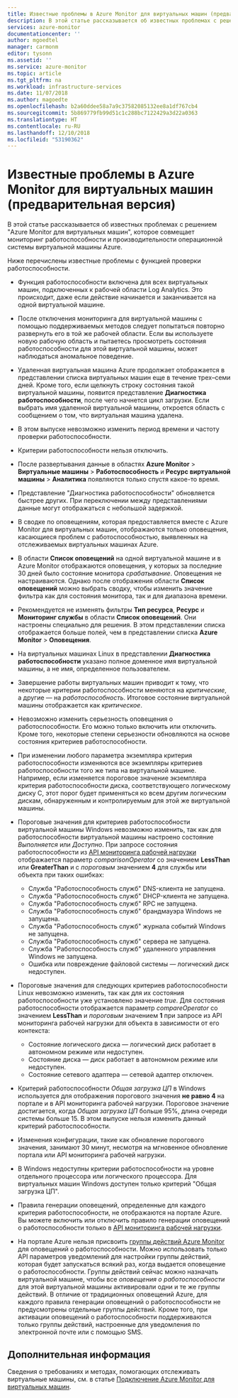 ```yaml
---
title: Известные проблемы в Azure Monitor для виртуальных машин (предварительная версия) | Документация Майкрософт
description: В этой статье рассказывается об известных проблемах с решением "Azure Monitor для виртуальных машин", которое совмещает мониторинг работоспособности и производительности операционной системы виртуальной машины Azure. Azure Monitor для виртуальных машин автоматически обнаруживает компоненты приложений и их зависимости от других ресурсов и сопоставляет взаимодействие между ними.
services: azure-monitor
documentationcenter: ''
author: mgoedtel
manager: carmonm
editor: tysonn
ms.assetid: ''
ms.service: azure-monitor
ms.topic: article
ms.tgt_pltfrm: na
ms.workload: infrastructure-services
ms.date: 11/07/2018
ms.author: magoedte
ms.openlocfilehash: b2a60ddee58a7a9c37582085132ee8a1df767cb4
ms.sourcegitcommit: 5b869779fb99d51c1c288bc7122429a3d22a0363
ms.translationtype: HT
ms.contentlocale: ru-RU
ms.lasthandoff: 12/10/2018
ms.locfileid: "53190362"
---
```

# <a name="known-issues-with-azure-monitor-for-vms-preview"></a>Известные проблемы в Azure Monitor для виртуальных машин (предварительная версия)

В этой статье рассказывается об известных проблемах с решением "Azure Monitor для виртуальных машин", которое совмещает мониторинг работоспособности и производительности операционной системы виртуальной машины Azure. 

Ниже перечислены известные проблемы с функцией проверки работоспособности.

- Функция работоспособности включена для всех виртуальных машин, подключенных к рабочей области Log Analytics. Это происходит, даже если действие начинается и заканчивается на одной виртуальной машине.
- После отключения мониторинга для виртуальной машины с помощью поддерживаемых методов следует попытаться повторно развернуть его в той же рабочей области. Если вы используете новую рабочую область и пытаетесь просмотреть состояния работоспособности для этой виртуальной машины, может наблюдаться аномальное поведение.
- Удаленная виртуальная машина Azure продолжает отображается в представлении списка виртуальных машин еще в течение трех–семи дней. Кроме того, если щелкнуть строку состояния такой виртуальной машины, появится представление **Диагностика работоспособности**, после чего начнется цикл загрузки. Если выбрать имя удаленной виртуальной машины, откроется область с сообщением о том, что виртуальная машина удалена.
- В этом выпуске невозможно изменить период времени и частоту проверки работоспособности. 
- Критерии работоспособности нельзя отключить. 
- После развертывания данные в областях **Azure Monitor** > **Виртуальные машины** > **Работоспособность** и **Ресурс виртуальной машины** > **Аналитика** появляются только спустя какое-то время.
- Представление "Диагностика работоспособности" обновляется быстрее других. При переключении между представлениями данные могут отображаться с небольшой задержкой. 
- В сводке по оповещениям, которая предоставляется вместе с Azure Monitor для виртуальных машин, отображаются только оповещения, касающиеся проблем с работоспособностью, выявленных на отслеживаемых виртуальных машинах Azure.
- В области **Список оповещений** на одной виртуальной машине и в Azure Monitor отображаются оповещения, у которых за последние 30 дней было состояние монитора *срабатывание*. Оповещения не настраиваются. Однако после отображения области **Список оповещений** можно выбрать сводку, чтобы изменить значение фильтра как для состояния монитора, так и для диапазона времени.
- Рекомендуется не изменять фильтры **Тип ресурса**, **Ресурс** и **Мониторинг службы** в области **Список оповещений**. Они настроены специально для решения. В этом представлении списка отображается больше полей, чем в представлении списка **Azure Monitor** > **Оповещения**.   
- На виртуальных машинах Linux в представлении **Диагностика работоспособности** указано полное доменное имя виртуальной машины, а не имя, определенное пользователем.
- Завершение работы виртуальных машин приводит к тому, что некоторые критерии работоспособности меняются на *критические*, а другие — на *работоспособность*. Итоговое состояние виртуальной машины отображается как *критическое*.
- Невозможно изменить серьезность оповещения о работоспособности. Его можно только включить или отключить. Кроме того, некоторые степени серьезности обновляются на основе состояния критериев работоспособности.
- При изменении любого параметра экземпляра критерия работоспособности изменяются все экземпляры критериев работоспособности того же типа на виртуальной машине. Например, если изменяется пороговое значение экземпляра критерия работоспособности диска, соответствующего логическому диску C, этот порог будет применяться ко всем другим логическим дискам, обнаруженным и контролируемым для этой же виртуальной машины.  
- Пороговые значения для критериев работоспособности виртуальной машины Windows невозможно изменить, так как для работоспособности виртуальной машины настроено состояние *Выполняется* или *Доступно*. При запросе состояния работоспособности из [API мониторинга рабочей нагрузки](https://github.com/Azure/azure-rest-api-specs/tree/master/specification/workloadmonitor/resource-manager) отображается параметр *comparisonOperator* со значением **LessThan** или **GreaterThan** и с *пороговым* значением **4** для службы или объекта при таких ошибках:
   - Служба "Работоспособность служб" DNS-клиента не запущена. 
   - Служба "Работоспособность служб" DHCP-клиента не запущена. 
   - Служба "Работоспособность служб" RPC не запущена. 
   - Служба "Работоспособность служб" брандмауэра Windows не запущена.
   - Служба "Работоспособность служб" журнала событий Windows не запущена. 
   - Служба "Работоспособность служб" сервера не запущена. 
   - Служба "Работоспособность служб" удаленного управления Windows не запущена. 
   - Ошибка или повреждение файловой системы — логический диск недоступен.

- Пороговые значения для следующих критериев работоспособности Linux невозможно изменить, так как для их состояния работоспособности уже установлено значение *true*. Для состояния работоспособности отображается параметр *compareOperator* со значением **LessThan** и *пороговым* значением **1** при запросе из API мониторинга рабочей нагрузки для объекта в зависимости от его контекста:
   - Состояние логического диска — логический диск работает в автономном режиме или недоступен.
   - Состояние диска — диск работает в автономном режиме или недоступен.
   - Состояние сетевого адаптера — сетевой адаптер отключен.  

- Критерий работоспособности *Общая загрузка ЦП* в Windows используется для отображения порогового значения **не равно 4** на портале и в API мониторинга рабочей нагрузки. Пороговое значение достигается, когда *Общая загрузка ЦП* больше 95%, длина очереди системы больше 15. В этом выпуске нельзя изменить данный критерий работоспособности. 
- Изменения конфигурации, такие как обновление порогового значения, занимают 30 минут, несмотря на мгновенное обновление портала или API мониторинга рабочей нагрузки. 
- В Windows недоступны критерии работоспособности на уровне отдельного процессора или логического процессора. Для виртуальных машин Windows доступен только критерий "Общая загрузка ЦП". 
- Правила генерации оповещений, определенные для каждого критерия работоспособности, не отображаются на портале Azure. Вы можете включить или отключить правило генерации оповещений о работоспособности только в [API мониторинга рабочей нагрузки](https://github.com/Azure/azure-rest-api-specs/tree/master/specification/workloadmonitor/resource-manager). 
- На портале Azure нельзя присвоить [группы действий Azure Monitor](../../azure-monitor/platform/action-groups.md) для оповещений о работоспособности. Можно использовать только API параметров уведомлений для настройки группы действий, которая будет запускаться всякий раз, когда выдается оповещение о работоспособности. Группы действий сейчас можно назначать виртуальной машине, чтобы все *оповещения о работоспособности* для этой виртуальной машины активировали одни и те же группы действий. В отличие от традиционных оповещений Azure, для каждого правила генерации оповещений о работоспособности не предусмотрены отдельные группы действий. Кроме того, при активации оповещений о работоспособности поддерживаются только группы действий, настроенные для уведомления по электронной почте или с помощью SMS. 

## <a name="next-steps"></a>Дополнительная информация
Сведения о требованиях и методах, помогающих отслеживать виртуальные машины, см. в статье [Подключение Azure Monitor для виртуальных машин](vminsights-onboard.md).
